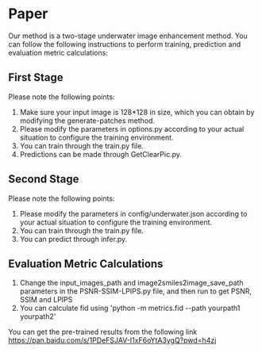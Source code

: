 # Paper
Our method is a two-stage underwater image enhancement method. You can follow the following instructions to perform training, prediction and evaluation metric calculations:
## First Stage
Please note the following points:
1. Make sure your input image is 128*128 in size, which you can obtain by modifying the generate-patches method.
2. Please modify the parameters in options.py according to your actual situation to configure the training environment.
3. You can train through the train.py file.
4. Predictions can be made through GetClearPic.py.

## Second Stage
Please note the following points:
1. Please modify the parameters in config/underwater.json according to your actual situation to configure the training environment.
2. You can train through the train.py file.
3. You can predict through infer.py.

## Evaluation Metric Calculations
1. Change the input_images_path and image2smiles2image_save_path parameters in the PSNR-SSIM-LPIPS.py file, and then run to get PSNR, SSIM and LPIPS
2. You can calculate fid using  'python -m metrics.fid --path yourpath1 yourpath2'

You can get the pre-trained results from the following link  
https://pan.baidu.com/s/1PDeFSJAV-I1xF6oYtA3ygQ?pwd=h4zj
